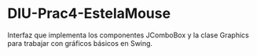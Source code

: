 # DIU-Prac4-EstelaMouse
Interfaz que implementa los componentes JComboBox y la clase Graphics para trabajar con gráficos básicos en Swing.
